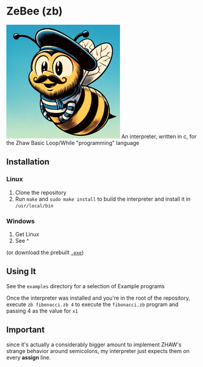 # ZeBee (zb)
<img src="assets/zebee-logo.webp" width="300" float="right" />
An interpreter, written in c, for the Zhaw Basic Loop/While "programming" language

## Installation
### Linux
1. Clone the repository
2. Run `make` and `sudo make install` to build the interpreter and install it in `/usr/local/bin`

### Windows
1. Get Linux
2. See ^

(or download the prebuilt [`.exe`](https://github.com/pixlmint/zb-interpreter/actions/runs/9213072043/artifacts/1532236530))

## Using It
See the `examples` directory for a selection of Example programs

Once the interpreter was installed and you're in the root of the repository,
execute `zb fibonacci.zb 4` to execute the `fibonacci.zb` program and passing 
4 as the value for `x1`

## Important
since it's actually a considerably bigger amount to implement ZHAW's strange behavior 
around semicolons, my interpreter just expects them on every **assign** line.
